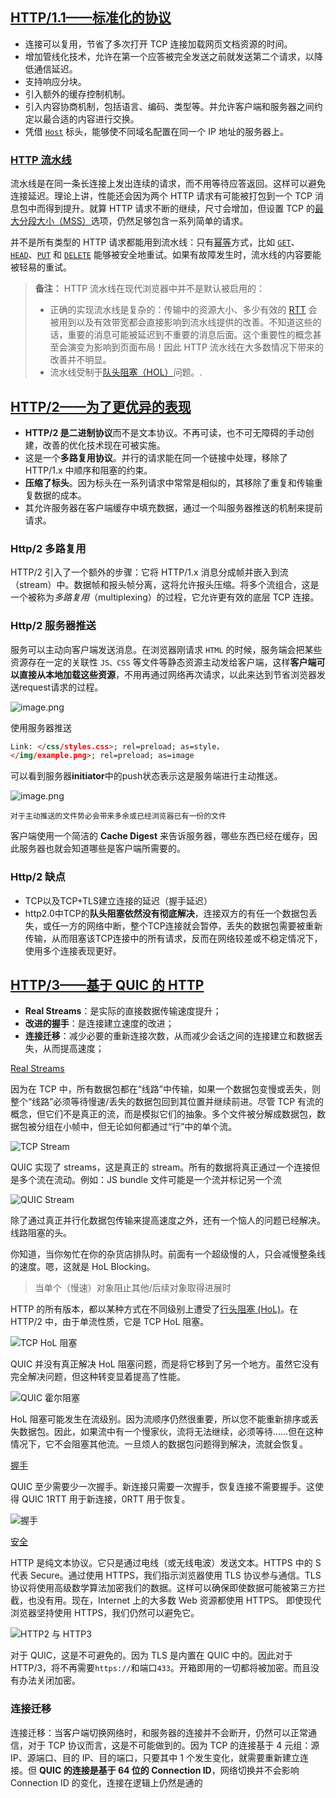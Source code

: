 ## [HTTP/1.1——标准化的协议](https://developer.mozilla.org/zh-CN/docs/Web/HTTP/Basics_of_HTTP/Evolution_of_HTTP#http1.1——标准化的协议)

- 连接可以复用，节省了多次打开 TCP 连接加载网页文档资源的时间。
- 增加管线化技术，允许在第一个应答被完全发送之前就发送第二个请求，以降低通信延迟。
- 支持响应分块。
- 引入额外的缓存控制机制。
- 引入内容协商机制，包括语言、编码、类型等。并允许客户端和服务器之间约定以最合适的内容进行交换。
- 凭借 [`Host`](https://developer.mozilla.org/zh-CN/docs/Web/HTTP/Headers/Host) 标头，能够使不同域名配置在同一个 IP 地址的服务器上。



### [HTTP 流水线](https://developer.mozilla.org/zh-CN/docs/Web/HTTP/Connection_management_in_HTTP_1.x#http_流水线)

流水线是在同一条长连接上发出连续的请求，而不用等待应答返回。这样可以避免连接延迟。理论上讲，性能还会因为两个 HTTP 请求有可能被打包到一个 TCP 消息包中而得到提升。就算 HTTP 请求不断的继续，尺寸会增加，但设置 TCP 的[最大分段大小（MSS）](https://zh.wikipedia.org/wiki/最大分段大小)选项，仍然足够包含一系列简单的请求。

并不是所有类型的 HTTP 请求都能用到流水线：只有[幂等](https://developer.mozilla.org/zh-CN/docs/Glossary/Idempotent)方式，比如 [`GET`](https://developer.mozilla.org/zh-CN/docs/Web/HTTP/Methods/GET)、[`HEAD`](https://developer.mozilla.org/zh-CN/docs/Web/HTTP/Methods/HEAD)、[`PUT`](https://developer.mozilla.org/zh-CN/docs/Web/HTTP/Methods/PUT) 和 [`DELETE`](https://developer.mozilla.org/zh-CN/docs/Web/HTTP/Methods/DELETE) 能够被安全地重试。如果有故障发生时，流水线的内容要能被轻易的重试。

> **备注：** HTTP 流水线在现代浏览器中并不是默认被启用的：
>
> - 正确的实现流水线是复杂的：传输中的资源大小、多少有效的 [RTT](https://zh.wikipedia.org/wiki/來回通訊延遲) 会被用到以及有效带宽都会直接影响到流水线提供的改善。不知道这些的话，重要的消息可能被延迟到不重要的消息后面。这个重要性的概念甚至会演变为影响到页面布局！因此 HTTP 流水线在大多数情况下带来的改善并不明显。
> - 流水线受制于[队头阻塞（HOL）](https://zh.wikipedia.org/wiki/队头阻塞)问题。.



## [HTTP/2——为了更优异的表现](https://developer.mozilla.org/zh-CN/docs/Web/HTTP/Basics_of_HTTP/Evolution_of_HTTP#http2——为了更优异的表现)

- **HTTP/2 是二进制协议**而不是文本协议。不再可读，也不可无障碍的手动创建，改善的优化技术现在可被实施。
- 这是一个**多路复用协议**。并行的请求能在同一个链接中处理，移除了 HTTP/1.x 中顺序和阻塞的约束。
- **压缩了标头**。因为标头在一系列请求中常常是相似的，其移除了重复和传输重复数据的成本。
- 其允许服务器在客户端缓存中填充数据，通过一个叫服务器推送的机制来提前请求。



### Http/2 多路复用

HTTP/2 引入了一个额外的步骤：它将 HTTP/1.x 消息分成帧并嵌入到流（stream）中。数据帧和报头帧分离，这将允许报头压缩。将多个流组合，这是一个被称为*多路复用*（multiplexing）的过程，它允许更有效的底层 TCP 连接。



### Http/2 服务器推送

服务可以主动向客户端发送消息。在浏览器刚请求 `HTML` 的时候，服务端会把某些资源存在一定的关联性 `JS、CSS` 等文件等静态资源主动发给客户端，这样**客户端可以直接从本地加载这些资源**，不用再通过网络再次请求，以此来达到节省浏览器发送request请求的过程。

![image.png](https://p3-juejin.byteimg.com/tos-cn-i-k3u1fbpfcp/26b896162456493a8f7ec59a9e12310d~tplv-k3u1fbpfcp-zoom-in-crop-mark:4536:0:0:0.awebp?)

使用服务器推送

```html
Link: </css/styles.css>; rel=preload; as=style，
</img/example.png>; rel=preload; as=image
```

可以看到服务器**initiator**中的push状态表示这是服务端进行主动推送。

![image.png](https://p3-juejin.byteimg.com/tos-cn-i-k3u1fbpfcp/592e497aba0842c2ad1e59f3220c22fb~tplv-k3u1fbpfcp-zoom-in-crop-mark:4536:0:0:0.awebp?)

```
对于主动推送的文件势必会带来多余或已经浏览器已有一份的文件
```

客户端使用一个简洁的 **Cache Digest** 来告诉服务器，哪些东西已经在缓存，因此服务器也就会知道哪些是客户端所需要的。



### Http/2 缺点

- TCP以及TCP+TLS建立连接的延迟（握手延迟）
- http2.0中TCP的**队头阻塞依然没有彻底解决**，连接双方的有任一个数据包丢失，或任一方的网络中断，整个TCP连接就会暂停，丢失的数据包需要被重新传输，从而阻塞该TCP连接中的所有请求，反而在网络较差或不稳定情况下，使用多个连接表现更好。



## [HTTP/3——基于 QUIC 的 HTTP](https://developer.mozilla.org/zh-CN/docs/Web/HTTP/Basics_of_HTTP/Evolution_of_HTTP#http3——基于_quic_的_http)

- **Real Streams**：是实际的直接数据传输速度提升；
- **改进的握手**：是连接建立速度的改进；
- **连接迁移**：减少必要的重新连接次数，从而减少会话之间的连接建立和数据丢失，从而提高速度；



[Real Streams](https://valerii-udodov.com/posts/http3/#real-streams)

因为在 TCP 中，所有数据包都在“线路”中传输，如果一个数据包变慢或丢失，则整个“线路”必须等待慢速/丢失的数据包回到其位置并继续前进。尽管 TCP 有流的概念，但它们不是真正的流，而是模拟它们的抽象。多个文件被分解成数据包，数据包被分组在小帧中，但无论如何都通过“行”中的单个流。

![TCP Stream](https://valerii-udodov.com/images/posts/http3/tcp-stream.jpeg)

QUIC 实现了 streams，这是真正的 stream。所有的数据将真正通过一个连接但是多个流在流动。例如：JS bundle 文件可能是一个流并标记另一个流

![QUIC Stream](https://valerii-udodov.com/images/posts/http3/quic-stream.jpeg)

除了通过真正并行化数据包传输来提高速度之外，还有一个恼人的问题已经解决。线路阻塞的头。

你知道，当你匆忙在你的杂货店排队时。前面有一个超级慢的人，只会减慢整条线的速度。嗯，这就是 HoL Blocking。

> 当单个（慢速）对象阻止其他/后续对象取得进展时

HTTP 的所有版本，都以某种方式在不同级别上遭受了[行头阻塞 (HoL)](https://calendar.perfplanet.com/2020/head-of-line-blocking-in-quic-and-http-3-the-details/)。在 HTTP/2 中，由于单流性质，它是 TCP HoL 阻塞。

![TCP HoL 阻塞](https://valerii-udodov.com/images/posts/http3/tcp-hol-blocking.jpeg)

QUIC 并没有真正解决 HoL 阻塞问题，而是将它移到了另一个地方。虽然它没有完全解决问题，但这种转变显着提高了性能。

![QUIC 霍尔阻塞](https://valerii-udodov.com/images/posts/http3/quic-hol-blocking.jpeg)

HoL 阻塞可能发生在流级别。因为流顺序仍然很重要，所以您不能重新排序或丢失数据包。因此，如果流中有一个慢家伙，流将无法继续，必须等待……但在这种情况下，它不会阻塞其他流。一旦烦人的数据包问题得到解决，流就会恢复。



[握手](https://valerii-udodov.com/posts/http3/#handshake)

QUIC 至少需要少一次握手。新连接只需要一次握手，恢复连接不需要握手。这使得 QUIC 1RTT 用于新连接，0RTT 用于恢复。

![握手](https://valerii-udodov.com/images/posts/http3/handshaking.png)



[安全](https://valerii-udodov.com/posts/http3/#security)

HTTP 是纯文本协议。它只是通过电线（或无线电波）发送文本。HTTPS 中的 S 代表 Secure。通过使用 HTTPS，我们指示浏览器使用 TLS 协议参与通信。TLS 协议将使用高级数学算法加密我们的数据。这样可以确保即使数据可能被第三方拦截，也没有用。现在，Internet 上的大多数 Web 资源都使用 HTTPS。
即使现代浏览器坚持使用 HTTPS，我们仍然可以避免它。

![HTTP2 与 HTTP3](https://valerii-udodov.com/images/posts/http3/http2-vs-http3.jpeg)

对于 QUIC，这是不可避免的。因为 TLS 是内置在 QUIC 中的。因此对于 HTTP/3，将不再需要`https://`和端口`433`。开箱即用的一切都将被加密。而且没有办法关闭加密。



### 连接迁移

连接迁移：当客户端切换网络时，和服务器的连接并不会断开，仍然可以正常通信，对于 TCP 协议而言，这是不可能做到的。因为 TCP 的连接基于 4 元组：源 IP、源端口、目的 IP、目的端口，只要其中 1 个发生变化，就需要重新建立连接。但 **QUIC 的连接是基于 64 位的 Connection ID**，网络切换并不会影响 Connection ID 的变化，连接在逻辑上仍然是通的